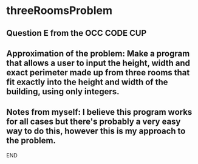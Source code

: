 # threeRoomsProblem
Question E from the OCC CODE CUP
---------------------------------------------------------------------------------------------
Approximation of the problem:
Make a program that allows a user to input the height, width and exact perimeter
made up from three rooms that fit exactly into the height and width of the building,
using only integers.
---------------------------------------------------------------------------------------------
Notes from myself:
I believe this program works for all cases but there's probably a very easy way to do this, 
however this is my approach to the problem.
---------------------------------------------------------------------------------------------
END
